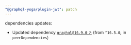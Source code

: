 ```yaml
---
"@graphql-yoga/plugin-jwt": patch
---
```

dependencies updates:
  - Updated dependency [`graphql@16.9.0` ↗︎](https://www.npmjs.com/package/graphql/v/16.9.0) (from `^16.5.0`, in `peerDependencies`)

